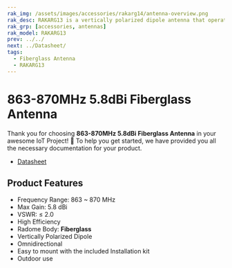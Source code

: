 ```yaml
---
rak_img: /assets/images/accessories/rakarg14/antenna-overview.png
rak_desc: RAKARG13 is a vertically polarized dipole antenna that operates from 863-870MHz with a VSWR of ≤ 2.0. It is a fiberglass antenna with high efficiency, suitable for outdoor use. 
rak_grp: [accessories, antennas]
rak_model: RAKARG13
prev: ../../
next: ../Datasheet/
tags:
  - Fiberglass Antenna
  - RAKARG13
---
```



# 863-870MHz 5.8dBi Fiberglass Antenna

Thank you for choosing **863-870MHz 5.8dBi Fiberglass Antenna** in your awesome IoT Project! 🎉 To help you get started, we have provided you all the necessary documentation for your product.

* [Datasheet](../Datasheet/)

## Product Features

- Frequency Range: 863 ~ 870&nbsp;MHz
- Max Gain: 5.8&nbsp;dBi
- VSWR: ≤ 2.0
- High Efficiency
- Radome Body: **Fiberglass**
- Vertically Polarized Dipole
- Omnidirectional
- Easy to mount with the included Installation kit
- Outdoor use